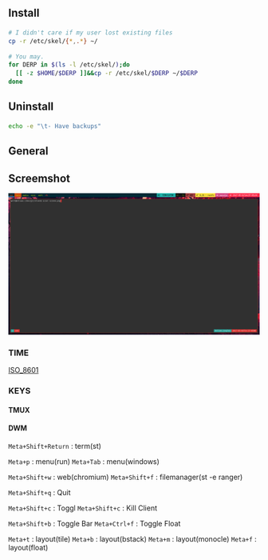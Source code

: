 ## Install
```bash
# I didn't care if my user lost existing files
cp -r /etc/skel/{*,.*} ~/
```
```bash
# You may.
for DERP in $(ls -l /etc/skel/);do
  [[ -z $HOME/$DERP ]]&&cp -r /etc/skel/$DERP ~/$DERP
done
```
## Uninstall
```bash
echo -e "\t- Have backups"
```
## General
## Screemshot
![Screenshot](screen.png)
### TIME
[ISO_8601](https://www.startpage.com/do/dsearch?query=ISO+8601)
### KEYS
#### TMUX

#### DWM
`Meta+Shift+Return` : term(st)

`Meta+p`       : menu(run)
`Meta+Tab`     : menu(windows)

`Meta+Shift+w` : web(chromium)
`Meta+Shift+f` : filemanager(st -e ranger)

`Meta+Shift+q` : Quit

`Meta+Shift+c` : Toggl
`Meta+Shift+c` : Kill Client

`Meta+Shift+b` : Toggle Bar
`Meta+Ctrl+f`  : Toggle Float

`Meta+t`       : layout(tile)
`Meta+b`       : layout(bstack)
`Meta+m`       : layout(monocle)
`Meta+f`       : layout(float)

